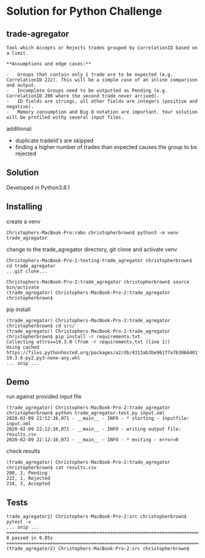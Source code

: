 # Solution for Python Challenge

## trade-agregator
```
Tool which Accepts or Rejects trades grouped by CorrelationID based on a limit.

**Assumptions and edge cases:**

-   Groups that contain only 1 trade are to be expected (e.g. CorrelationID 222). This will be a simple case of an inline comparison and output.
-   Incomplete Groups need to be outputted as Pending (e.g. CorrelationID 200 where the second trade never arrived).
-   ID fields are strings, all other fields are integers (positive and negative).
-   Memory consumption and Big O notation are important. Your solution will be profiled withy several input files.
```

additional:
-	duplicate tradeId's are skipped
-	finding a higher number of trades than expected causes the group to be rejected

## Solution
Developed in Python3.8.1


## Installing
 create a venv
```
Christophers-MacBook-Pro:rabo christopherbrown$ python3 -m venv trade_agregator
```
change to the trade_agregator directory, git clone and activate venv
```
Christophers-MacBook-Pro-2:testing-trade_agregator christopherbrown$ cd trade_agregator
...git clone...

Christophers-MacBook-Pro-2:trade_agregator christopherbrown$ source bin/activate
(trade_agregator) Christophers-MacBook-Pro-2:trade_agregator christopherbrown$
```

pip install
```
(trade_agregator) Christophers-MacBook-Pro-2:trade_agregator christopherbrown$ cd src/
(trade_agregator) Christophers-MacBook-Pro-2:trade_agregator christopherbrown$ pip install -r requirements.txt
Collecting attrs==19.3.0 (from -r requirements.txt (line 1))
Using cached https://files.pythonhosted.org/packages/a2/db/4313ab3be961f7a763066401fb77f7748373b6094076ae2bda2806988af6/attrs-19.3.0-py2.py3-none-any.whl
... snip ...
```

## Demo
run against provided input file
```
(trade_agregator) Christophers-MacBook-Pro-2:trade_agregator christopherbrown$ python trade_agregator-test.py input.xml
2020-02-09 22:12:16,071 - __main__ - INFO - * starting - inputfile: input.xml
2020-02-09 22:12:16,071 - __main__ - INFO - writing output file: results.csv
2020-02-09 22:12:16,072 - __main__ - INFO - * exiting - error=0
```

check results
```
(trade_agregator) Christophers-MacBook-Pro-2:trade_agregator christopherbrown$ cat results.csv
200, 2, Pending
222, 1, Rejected
234, 3, Accepted
```

## Tests
```
trade_agregator2) Christophers-MacBook-Pro-2:src christopherbrown$ pytest -v
... snip ...
============================================================================ 8 passed in 0.05s ============================================================================
(trade_agregator2) Christophers-MacBook-Pro-2:src christopherbrown$ 
```
